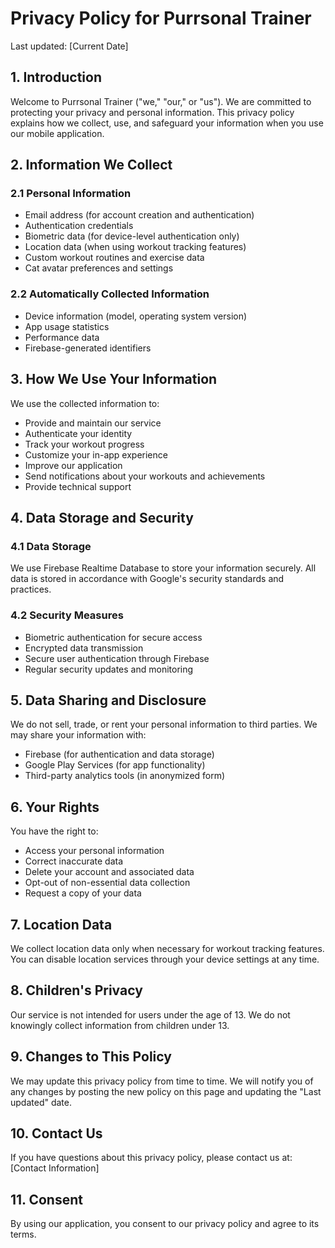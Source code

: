 # Privacy Policy for Purrsonal Trainer

Last updated: [Current Date]

## 1. Introduction

Welcome to Purrsonal Trainer ("we," "our," or "us"). We are committed to protecting your privacy and personal information. This privacy policy explains how we collect, use, and safeguard your information when you use our mobile application.

## 2. Information We Collect

### 2.1 Personal Information
- Email address (for account creation and authentication)
- Authentication credentials
- Biometric data (for device-level authentication only)
- Location data (when using workout tracking features)
- Custom workout routines and exercise data
- Cat avatar preferences and settings

### 2.2 Automatically Collected Information
- Device information (model, operating system version)
- App usage statistics
- Performance data
- Firebase-generated identifiers

## 3. How We Use Your Information

We use the collected information to:
- Provide and maintain our service
- Authenticate your identity
- Track your workout progress
- Customize your in-app experience
- Improve our application
- Send notifications about your workouts and achievements
- Provide technical support

## 4. Data Storage and Security

### 4.1 Data Storage
We use Firebase Realtime Database to store your information securely. All data is stored in accordance with Google's security standards and practices.

### 4.2 Security Measures
- Biometric authentication for secure access
- Encrypted data transmission
- Secure user authentication through Firebase
- Regular security updates and monitoring

## 5. Data Sharing and Disclosure

We do not sell, trade, or rent your personal information to third parties. We may share your information with:
- Firebase (for authentication and data storage)
- Google Play Services (for app functionality)
- Third-party analytics tools (in anonymized form)

## 6. Your Rights

You have the right to:
- Access your personal information
- Correct inaccurate data
- Delete your account and associated data
- Opt-out of non-essential data collection
- Request a copy of your data

## 7. Location Data

We collect location data only when necessary for workout tracking features. You can disable location services through your device settings at any time.

## 8. Children's Privacy

Our service is not intended for users under the age of 13. We do not knowingly collect information from children under 13.

## 9. Changes to This Policy

We may update this privacy policy from time to time. We will notify you of any changes by posting the new policy on this page and updating the "Last updated" date.

## 10. Contact Us

If you have questions about this privacy policy, please contact us at:
[Contact Information]

## 11. Consent

By using our application, you consent to our privacy policy and agree to its terms.
